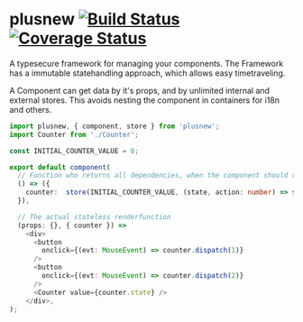 # plusnew [![Build Status](https://api.travis-ci.org/plusnew/plusnew.svg?branch=master)](https://travis-ci.org/plusnew/plusnew) [![Coverage Status](https://coveralls.io/repos/github/plusnew/plusnew/badge.svg?branch=master)](https://coveralls.io/github/plusnew/plusnew)

A typesecure framework for managing your components.
The Framework has a immutable statehandling approach, which allows easy timetraveling.

A Component can get data by it's props, and by unlimited internal and external stores.
This avoids nesting the component in containers for i18n and others.

```ts
import plusnew, { component, store } from 'plusnew';
import Counter from './Counter';

const INITIAL_COUNTER_VALUE = 0;

export default component(
  // Function who returns all dependencies, when the component should rerender
  () => ({
    counter:  store(INITIAL_COUNTER_VALUE, (state, action: number) => state + action)
  }),

  // The actual stateless renderfunction
  (props: {}, { counter }) =>
    <div>
      <button
        onclick={(evt: MouseEvent) => counter.dispatch(1)}
      />
      <button
        onclick={(evt: MouseEvent) => counter.dispatch(2)}
      />
      <Counter value={counter.state} />
    </div>,
);

```
